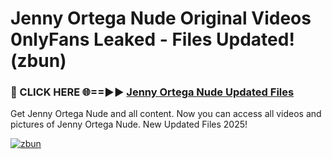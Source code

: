 # Jenny Ortega Nude Original Videos 0nlyFans Leaked - Files Updated! (zbun)

<h3>🔴 CLICK HERE 🌐==►► <a href="https://tinyurl.com/yrmya6cz" rel="nofollow">Jenny Ortega Nude Updated Files</a></h3>

Get Jenny Ortega Nude and all content. Now you can access all videos and pictures of Jenny Ortega Nude. New Updated Files 2025!

[![zbun](https://i.imgur.com/FMdXYCs.gif)](https://tinyurl.com/yrmya6cz)
